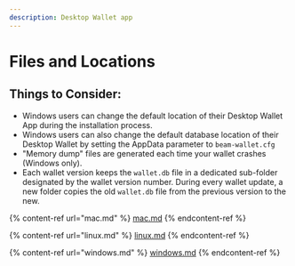 ```yaml
---
description: Desktop Wallet app
---
```


# Files and Locations

## Things to Consider:

* Windows users can change the default location of their Desktop Wallet App during the installation process.
* Windows users can also change the default database location of their Desktop Wallet by setting the AppData parameter to `beam-wallet.cfg`
* "Memory dump" files are generated each time your wallet crashes (Windows only).
* Each wallet version keeps the `wallet.db` file in a dedicated sub-folder designated by the wallet version number. During every wallet update, a new folder copies the old `wallet.db` file from the previous version to the new.

{% content-ref url="mac.md" %}
[mac.md](mac.md)
{% endcontent-ref %}

{% content-ref url="linux.md" %}
[linux.md](linux.md)
{% endcontent-ref %}

{% content-ref url="windows.md" %}
[windows.md](windows.md)
{% endcontent-ref %}

